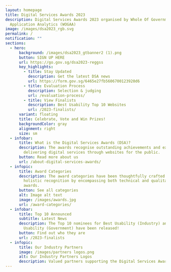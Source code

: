 ```yaml
---
layout: homepage
title: Digital Services Awards 2023
description: Digital Services Awards 2023 organised by Whole Of Government
  Application Analytics (WOGAA)
image: /images/dsa2023_rgb.svg
permalink: /
notification: ""
sections:
  - hero:
      background: /images/dsa2023_gtbanner2 (1).png
      button: SIGN UP HERE
      url: https://go.gov.sg/dsa2023-reggss
      key_highlights:
        - title: Stay Updated
          description: Get the latest DSA news
          url: https://form.gov.sg/6465e27fb5606700123920d6
        - title: Evaluation Process
          description: Selection & judging
          url: /evaluation-process/
        - title: View Finalists
          description: Best Usability Top 10 Websites
          url: /2023-finalists/
      variant: floating
      title: Celebrate, Vote and Win Prizes!
      backgroundColor: gray
      alignment: right
      size: sm
  - infobar:
      title: What is the Digital Services Awards (DSA)?
      description: The awards recognise outstanding achievements and excellence in
        delivering digital services through websites for the public.
      button: Read more about us
      url: /about-digital-services-awards/
  - infopic:
      title: Award Categories
      description: The award categories have been thoughtfully crafted to provide
        holistic recognition by encompassing both technical and qualitative
        awards.
      button: See all categories
      alt: Image alt text
      image: /images/awards.jpg
      url: /award-categories/
  - infobar:
      title: Top 10 Announced
      subtitle: Latest News
      description: The Top 10 nominees for Best Usability (Industry) and Best
        Usability (Government) have been released!
      button: Find out who they are
      url: /2023-finalists
  - infopic:
      title: Our Industry Partners
      image: /images/partners logos.png
      alt: Our Industry Partners Logos
      description: Valued partners supporting the Digital Services Awards.
---
```


